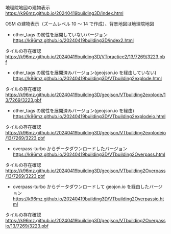 地理院地図の建物表示
https://k96mz.github.io/20240419building3D/index.html

OSM の建物表示（ズームレベル 10 ～ 14 で作成）、背景地図は地理院地図

- other_tags の属性を展開していないバージョン
  https://k96mz.github.io/20240419building3D/index2.html

タイルの存在確認  
https://k96mz.github.io/20240419building3D/VTpractice2/13/7269/3223.pbf

- other_tags の属性を展開済みバージョン(geojson.io を経由していない)  
  https://k96mz.github.io/20240419building3D/VTbuilding2explode.html

タイルの存在確認  
https://k96mz.github.io/20240419building3D/geojson/VTbuilding2explode/13/7269/3223.pbf

- other_tags の属性を展開済みバージョン(geojson.io を経由)  
  https://k96mz.github.io/20240419building3D/VTbuilding2explodeio.html

タイルの存在確認  
https://k96mz.github.io/20240419building3D/geojson/VTbuilding2explodeio/13/7269/3223.pbf

- overpass-turbo からデータダウンロードしたバージョン  
  https://k96mz.github.io/20240419building3D/VTbuilding2Overpass.html

タイルの存在確認  
https://k96mz.github.io/20240419building3D/geojson/VTbuilding2Overpass/13/7269/3223.pbf

- overpass-turbo からデータダウンロードして geojon.io を経由したバージョン  
  https://k96mz.github.io/20240419building3D/VTbuilding2Overpassio.html

タイルの存在確認  
https://k96mz.github.io/20240419building3D/geojson/VTbuilding2Overpassio/13/7269/3223.pbf
